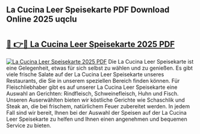 ## La Cucina Leer Speisekarte PDF Download Online 2025 uqclu

# <h2><a href="http://gc7zp6w.nevu.top/?p=La+Cucina+Leer+Speisekarte">🔗 👉🔴 La Cucina Leer Speisekarte 2025 PDF</a></h2>

[![La Cucina Leer Speisekarte 2025 PDF](https://i.imgur.com/dBaPXMq.png)](http://gc7zp6w.nevu.top/?p=La+Cucina+Leer+Speisekarte)
Die La Cucina Leer Speisekarte ist eine Gelegenheit, etwas für sich selbst zu wählen und zu genießen. Es gibt viele frische Salate auf der La Cucina Leer Speisekarte unseres Restaurants, die Sie in unserem speziellen Bereich finden können. Für Fleischliebhaber gibt es auf unserer La Cucina Leer Speisekarte eine Auswahl an Gerichten: Rindfleisch, Schweinefleisch, Huhn und Fisch. Unseren Auserwählten bieten wir köstliche Gerichte wie Schaschlik und Steak an, die bei frischem, natürlichem Feuer zubereitet werden. In jedem Fall sind wir bereit, Ihnen bei der Auswahl der Speisen auf der La Cucina Leer Speisekarte zu helfen und Ihnen einen angenehmen und bequemen Service zu bieten.
